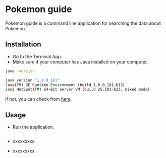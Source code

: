# Pokemon guide

Pokemon guide is a command line application for searching the data about Pokemon.


## Installation

- Go to the Terminal App.
- Make sure if your computer has Java installed on your computer.
```bash
java -version

java version "1.8.0_181"
Java(TM) SE Runtime Environment (build 1.8.0_181-b13)
Java HotSpot(TM) 64-Bit Server VM (build 25.181-b13, mixed mode)
```
if not, you can check from [here](https://www.oracle.com/sg/java/technologies/javase-downloads.html).

## Usage

- Run the application.

```bash

```

- xxxxxxxxx.

- xxxxxxxxx.